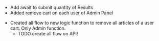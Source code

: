 + Add await to submit quantity of Results
+ Added remove cart on each user of Admin Panel

- Created all flow to new logic function to remove all articles of a user cart. Only Admin function.
    - TODO create all flow on API!